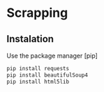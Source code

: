 # Scrapping

## Instalation

Use the package manager [pip]

```bash
pip install requests
pip install beautifulSoup4 
pip install html5lib
```

